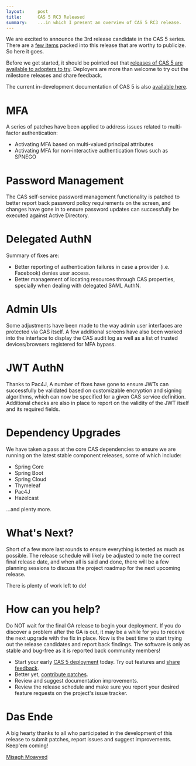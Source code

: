 ```yaml
---
layout:     post
title:      CAS 5 RC3 Released
summary:    ...in which I present an overview of CAS 5 RC3 release.
---
```


We are excited to announce the 3rd release candidate in the CAS 5 series. There are a [few  items](https://github.com/apereo/cas/releases/tag/v5.0.0.RC3) packed into this release that are worthy to publicize. So here it goes.

Before we get started, it should be pointed out that [releases of CAS 5 are available to adopters to try](https://github.com/apereo/cas-overlay-template/tree/5.0). Deployers are more than welcome to try out the milestone releases and share feedback.

The current in-development documentation of CAS 5 is also [available here](https://apereo.github.io/cas/development/index.html).

# MFA

A series of patches have been applied to address issues related to multi-factor authentication:

- Activating MFA based on multi-valued principal attributes
- Activating MFA for non-interactive authentication flows such as SPNEGO

# Password Management

The CAS self-service password management functionality is patched to better report back password policy requirements on the screen, and changes have gone in to ensure password updates can successfully be executed against Active Directory.

# Delegated AuthN

Summary of fixes are:

- Better reporting of authentication failures in case a provider (i.e. Facebook) denies user access.
- Better management of locating resources through CAS properties, specially when dealing with delegated SAML AuthN.

# Admin UIs

Some adjustments have been made to the way admin user interfaces are protected via CAS itself. A few additional screens have also been worked into the interface to display the CAS audit log as well as a list of trusted devices/browsers registered for MFA bypass.

# JWT AuthN

Thanks to Pac4J, A number of fixes have gone to ensure JWTs can successfully be validated based on customizable encryption and signing algorithms, which can now be specified for a given CAS service definition. Additional checks are also in place to report on the validity of the JWT itself and its required fields.

# Dependency Upgrades

We have taken a pass at the core CAS dependencies to ensure we are running on the latest stable component releases, some of which include:

- Spring Core
- Spring Boot
- Spring Cloud
- Thymeleaf
- Pac4J
- Hazelcast

...and plenty more.

# What's Next?

Short of a few more last rounds to ensure everything is tested as much as possible. The release schedule will likely be adjusted to note the correct final release date, and when all is said and done, there will be a few planning sessions to discuss the project roadmap for the next upcoming release.

There is plenty of work left to do!

# How can you help?

Do NOT wait for the final GA release to begin your deployment. If you do discover a problem after the GA is out, it may be a while for you to receive the next upgrade with the fix in place. Now is the best time to start trying out the release candidates and report back findings. The software is only as stable and bug-free as it is reported back community members!


- Start your early [CAS 5 deployment](https://github.com/apereo/cas-overlay-template/tree/5.0) today. Try out features and [share feedback](https://apereo.github.io/cas/Mailing-Lists.html).
- Better yet, [contribute patches](https://apereo.github.io/cas/developer/Contributor-Guidelines.html).
- Review and suggest documentation improvements.
- Review the release schedule and make sure you report your desired feature requests on the project's issue tracker.


# Das Ende

A big hearty thanks to all who participated in the development of this release to submit patches, report issues and suggest improvements. Keep'em coming!

[Misagh Moayyed](https://twitter.com/misagh84)
